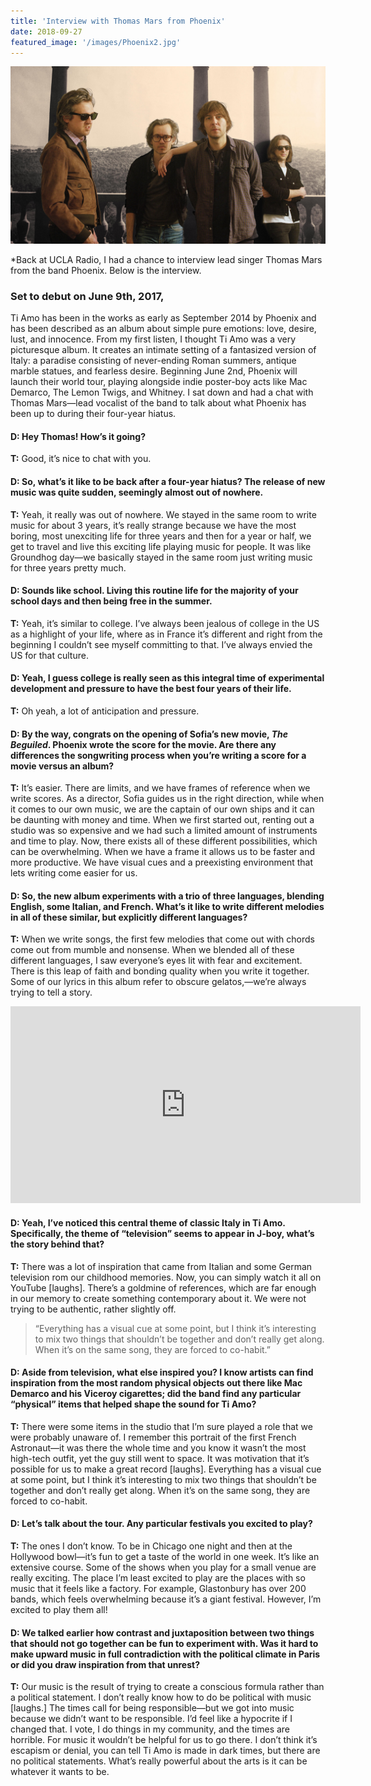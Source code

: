 ```yaml
---
title: 'Interview with Thomas Mars from Phoenix'
date: 2018-09-27
featured_image: '/images/Phoenix2.jpg'
---
```


![](/images/Phoenix1.jpg)


*Back at UCLA Radio, I had a chance to interview lead singer Thomas Mars from the band Phoenix. Below is the interview.


### Set to debut on June 9th, 2017,

Ti Amo has been in the works as early as September 2014 by Phoenix and has been described as an album about simple pure emotions: love, desire, lust, and innocence. From my first listen, I thought Ti Amo was a very picturesque album. It creates an intimate setting of a fantasized version of Italy: a paradise consisting of never-ending Roman summers, antique marble statues, and fearless desire. Beginning June 2nd, Phoenix will launch their world tour, playing alongside indie poster-boy acts like Mac Demarco, The Lemon Twigs, and Whitney. I sat down and had a chat with Thomas Mars—lead vocalist of the band to talk about what Phoenix has been up to during their four-year hiatus.

#### D: Hey Thomas! How’s it going? 
**T:** Good, it’s nice to chat with you.


#### D: So, what’s it like to be back after a four-year hiatus? The release of new music was quite sudden, seemingly almost out of nowhere.
**T:** Yeah, it really was out of nowhere. We stayed in the same room to write music for about 3 years, it’s really strange because we have the most boring, most unexciting life for three years and then for a year or half, we get to travel and live this exciting life playing music for people. It was like Groundhog day—we basically stayed in the same room just writing music for three years pretty much.


#### D: Sounds like school. Living this routine life for the majority of your school days and then being free in the summer.
**T:** Yeah, it’s similar to college. I’ve always been jealous of college in the US as a highlight of your life, where as in France it’s different and right from the beginning I couldn’t see myself committing to that. I’ve always envied the US for that culture.


#### D: Yeah, I guess college is really seen as this integral time of experimental development and pressure to have the best four years of their life.
**T:** Oh yeah, a lot of anticipation and pressure.


#### D: By the way, congrats on the opening of Sofia’s new movie, *The Beguiled*. Phoenix wrote the score for the movie. Are there any differences the songwriting process when you’re writing a score for a movie versus an album?
**T:** It’s easier. There are limits, and we have frames of reference when we write scores. As a director, Sofia guides us in the right direction, while when it comes to our own music, we are the captain of our own ships and it can be daunting with money and time. When we first started out, renting out a studio was so expensive and we had such a limited amount of instruments and time to play. Now, there exists all of these different possibilities, which can be overwhelming. When we have a frame it allows us to be faster and more productive. We have visual cues and a preexisting environment that lets writing come easier for us.


#### D: So, the new album experiments with a trio of three languages, blending English, some Italian, and French. What’s it like to write different melodies in all of these similar, but explicitly different languages?
**T:** When we write songs, the first few melodies that come out with chords come out from mumble and nonsense. When we blended all of these different languages, I saw everyone’s eyes lit with fear and excitement. There is this leap of faith and bonding quality when you write it together. Some of our lyrics in this album refer to obscure gelatos,—we’re always trying to tell a story.


<iframe src="https://www.youtube.com/embed/TwjMiWgCi8E" width="560" height="315" frameborder="0" allowfullscreen></iframe>

#### D: Yeah, I’ve noticed this central theme of classic Italy in Ti Amo. Specifically, the theme of “television” seems to appear in J-boy, what’s the story behind that?
**T:** There was a lot of inspiration that came from Italian and some German television rom our childhood memories. Now, you can simply watch it all on YouTube [laughs]. There’s a goldmine of references, which are far enough in our memory to create something contemporary about it. We were not trying to be authentic, rather slightly off.


> “Everything has a visual cue at some point, but I think it’s interesting to mix two things that shouldn’t be together and don’t really get along. When it’s on the same song, they are forced to co-habit.”


#### D: Aside from television, what else inspired you? I know artists can find inspiration from the most random physical objects out there like Mac Demarco and his Viceroy cigarettes; did the band find any particular “physical” items that helped shape the sound for Ti Amo?
**T:** There were some items in the studio that I’m sure played a role that we were probably unaware of. I remember this portrait of the first French Astronaut—it was there the whole time and you know it wasn’t the most high-tech outfit, yet the guy still went to space. It was motivation that it’s possible for us to make a great record [laughs]. Everything has a visual cue at some point, but I think it’s interesting to mix two things that shouldn’t be together and don’t really get along. When it’s on the same song, they are forced to co-habit.


#### D: Let’s talk about the tour. Any particular festivals you excited to play?
**T:** The ones I don’t know. To be in Chicago one night and then at the Hollywood bowl—it’s fun to get a taste of the world in one week. It’s like an extensive course. Some of the shows when you play for a small venue are really exciting. The place I’m least excited to play are the places with so music that it feels like a factory. For example, Glastonbury has over 200 bands, which feels overwhelming because it’s a giant festival. However, I’m excited to play them all!


#### D: We talked earlier how contrast and juxtaposition between two things that should not go together can be fun to experiment with. Was it hard to make upward music in full contradiction with the political climate in Paris or did you draw inspiration from that unrest?
**T:** Our music is the result of trying to create a conscious formula rather than a political statement. I don’t really know how to do be political with music [laughs.] The times call for being responsible—but we got into music because we didn’t want to be responsible. I’d feel like a hypocrite if I changed that. I vote, I do things in my community, and the times are horrible. For music it wouldn’t be helpful for us to go there. I don’t think it’s escapism or denial, you can tell Ti Amo is made in dark times, but there are no political statements. What’s really powerful about the arts is it can be whatever it wants to be.
